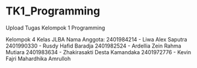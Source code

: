 # TK1_Programming
Upload Tugas Kelompok 1 Programming

Kelompok 4
Kelas JLBA
Nama Anggota:
2401984214 - Liwa Alex Saputra
2401990330 - Rusdy Hafid Baradja
2401982524 - Ardellia Zein Rahma Mutiara
2401983634 - Zhakirasakti Desta Kamandaka
2401972776 - Kevin Fajri Mahardhika Amrulloh
